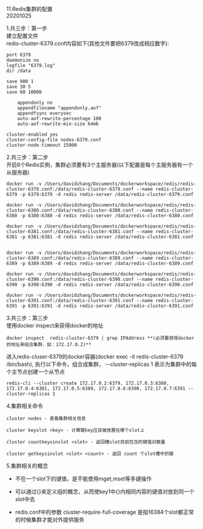 11.Redis集群的配置  
20201025

1.共三步：第一步  
建立配置文件  
redis-cluster-6379.conf内容如下(其他文件要把6379改成相应数字):

```
port 6379
daemonize no
logfile "6379.log"
dir /data

save 900 1
save 30 5
save 60 10000

	appendonly no
	appendfilename "appendonly.aof"
	appendfsync everysec
	auto-aof-rewrite-percentage 100 
	auto-aof-rewrite-min-size 64mb 

cluster-enabled yes
cluster-config-file nodes-6379.conf
cluster-node-timeout 15000
```

2.共三步：第二步  
开启6个Redis实例，集群必须要有3个主服务器(以下配置是每个主服务器有一个从服务器)  
```
docker run -v /Users/davidzhang/Documents/dockerworkspace/redis/redis-cluster-6379.conf:/data/redis-cluster-6379.conf --name redis-cluster-6379 -p 6379:6379 -d redis redis-server /data/redis-cluster-6379.conf

docker run -v /Users/davidzhang/Documents/dockerworkspace/redis/redis-cluster-6380.conf:/data/redis-cluster-6380.conf --name redis-cluster-6380 -p 6380:6380 -d redis redis-server /data/redis-cluster-6380.conf

docker run -v /Users/davidzhang/Documents/dockerworkspace/redis/redis-cluster-6381.conf:/data/redis-cluster-6381.conf --name redis-cluster-6381 -p 6381:6381 -d redis redis-server /data/redis-cluster-6381.conf


docker run -v /Users/davidzhang/Documents/dockerworkspace/redis/redis-cluster-6389.conf:/data/redis-cluster-6389.conf --name redis-cluster-6389 -p 6389:6389 -d redis redis-server /data/redis-cluster-6389.conf

docker run -v /Users/davidzhang/Documents/dockerworkspace/redis/redis-cluster-6390.conf:/data/redis-cluster-6390.conf --name redis-cluster-6390 -p 6390:6390 -d redis redis-server /data/redis-cluster-6390.conf

docker run -v /Users/davidzhang/Documents/dockerworkspace/redis/redis-cluster-6391.conf:/data/redis-cluster-6391.conf --name redis-cluster-6391 -p 6391:6391 -d redis redis-server /data/redis-cluster-6391.conf
```

3.共三步：第三步  
使用docker inspect来获得docker的地址  
```
docker inspect  redis-cluster-6379 | grep IPAddress **(必须要获得docker的地址来组合集群，如：172.17.0.2)**
```
进入redis-cluser-6379的docker容器(docker exec -it redis-cluster-6379 /bin/bash), 执行以下命令，组合成集群， --cluster-replicas 1 表示为集群中的每个主节点创建一个从节点  
```
redis-cli --cluster create 172.17.0.2:6379, 172.17.0.3:6380, 172.17.0.4:6381, 172.17.0.5:6389, 172.17.0.6:6390, 172.17.0.7:6391 --cluster-replicas 1
```

4.集群相关命令
```
cluster nodes - 查看集群相关信息

cluster keyslot <key> - 计算键key应该被放置在哪个slot上

cluster countkeysinslot <slot> - 返回槽slot目前包含的键值对数量

cluster getkeysinslot <slot> <count> - 返回 count 个slot槽中的键
```

5.集群相关的概念

* 不在一个slot下的键值，是不能使用mget,mset等多键操作

* 可以通过{}来定义组的概念，从而使key1中{}内相同内容的键值对放到同一个slot中去

* redis.conf中的参数 cluster-require-full-coverage 是指16384个slot都正常的时候集群才能对外提供服务
